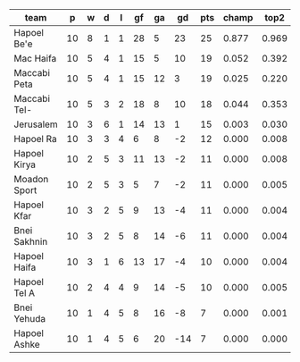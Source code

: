 |     team     | p  | w | d | l | gf | ga | gd  | pts | champ | top2  | top3  | top4  |  5-7  | bot4  | bot3  | bot2  |
|--------------|----|---|---|---|----|----|-----|-----|-------|-------|-------|-------|-------|-------|-------|-------|
| Hapoel Be'e  | 10 | 8 | 1 | 1 | 28 |  5 |  23 |  25 | 0.877 | 0.969 | 0.992 | 0.999 | 0.001 | 0.000 | 0.000 | 0.000|
| Mac Haifa    | 10 | 5 | 4 | 1 | 15 |  5 |  10 |  19 | 0.052 | 0.392 | 0.659 | 0.839 | 0.142 | 0.001 | 0.000 | 0.000|
| Maccabi Peta | 10 | 5 | 4 | 1 | 15 | 12 |   3 |  19 | 0.025 | 0.220 | 0.466 | 0.705 | 0.242 | 0.007 | 0.004 | 0.001|
| Maccabi Tel- | 10 | 5 | 3 | 2 | 18 |  8 |  10 |  18 | 0.044 | 0.353 | 0.629 | 0.816 | 0.157 | 0.003 | 0.002 | 0.001|
| Jerusalem    | 10 | 3 | 6 | 1 | 14 | 13 |   1 |  15 | 0.003 | 0.030 | 0.101 | 0.218 | 0.448 | 0.099 | 0.053 | 0.024|
| Hapoel Ra    | 10 | 3 | 3 | 4 |  6 |  8 |  -2 |  12 | 0.000 | 0.008 | 0.032 | 0.090 | 0.356 | 0.228 | 0.141 | 0.069|
| Hapoel Kirya | 10 | 2 | 5 | 3 | 11 | 13 |  -2 |  11 | 0.000 | 0.008 | 0.035 | 0.095 | 0.359 | 0.225 | 0.144 | 0.076|
| Moadon Sport | 10 | 2 | 5 | 3 |  5 |  7 |  -2 |  11 | 0.000 | 0.005 | 0.018 | 0.047 | 0.239 | 0.366 | 0.243 | 0.136|
| Hapoel Kfar  | 10 | 3 | 2 | 5 |  9 | 13 |  -4 |  11 | 0.000 | 0.004 | 0.015 | 0.045 | 0.233 | 0.381 | 0.263 | 0.151|
| Bnei Sakhnin | 10 | 3 | 2 | 5 |  8 | 14 |  -6 |  11 | 0.000 | 0.004 | 0.016 | 0.047 | 0.244 | 0.369 | 0.256 | 0.148|
| Hapoel Haifa | 10 | 3 | 1 | 6 | 13 | 17 |  -4 |  10 | 0.000 | 0.004 | 0.015 | 0.043 | 0.214 | 0.409 | 0.288 | 0.173|
| Hapoel Tel A | 10 | 2 | 4 | 4 |  9 | 14 |  -5 |  10 | 0.000 | 0.005 | 0.018 | 0.047 | 0.261 | 0.360 | 0.249 | 0.143|
| Bnei Yehuda  | 10 | 1 | 4 | 5 |  8 | 16 |  -8 |   7 | 0.000 | 0.001 | 0.002 | 0.007 | 0.074 | 0.706 | 0.591 | 0.439|
| Hapoel Ashke | 10 | 1 | 4 | 5 |  6 | 20 | -14 |   7 | 0.000 | 0.000 | 0.001 | 0.002 | 0.031 | 0.845 | 0.764 | 0.641|
